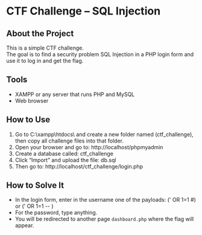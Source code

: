 # CTF Challenge – SQL Injection

## About the Project
This is a simple CTF challenge.  
The goal is to find a security problem SQL Injection in a PHP login form and use it to log in and get the flag.

## Tools
- XAMPP or any server that runs PHP and MySQL
- Web browser

## How to Use
1. Go to C:\xampp\htdocs\ and create a new folder named (ctf_challenge), then copy all challenge files into that folder.
2. Open your browser and go to: http://localhost/phpmyadmin
3. Create a database called: ctf_challenge
4. Click “Import” and upload the file: db.sql
5. Then go to: http://localhost/ctf_challenge/login.php

## How to Solve It
- In the login form, enter in the username one of the payloads: (' OR 1=1 #) or (' OR 1=1 -- )
- For the password, type anything.
- You will be redirected to another page `dashboard.php` where the flag will appear.
